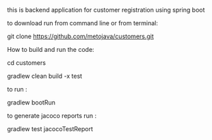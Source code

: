 this is backend application for customer registration using spring boot 

to download run from command line or from terminal:

git clone https://github.com/metojava/customers.git


How to build and run the code:

cd customers

gradlew clean build -x test



to run :

gradlew bootRun



to generate jacoco reports run :

gradlew test jacocoTestReport